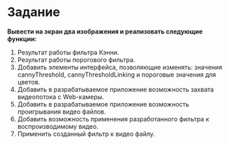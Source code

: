 # Задание
**Вывести на экран два изображения и реализовать следующие функции:**
1. Результат работы фильтра Кэнни.
2. Результат работы порогового фильтра.
3. Добавить элементы интерфейса, позволяющие изменять: значения cannyThreshold,
cannyThresholdLinking и пороговые значения для цветов.
4. Добавить в разрабатываемое приложение возможность захвата видеопотока с Web-камеры.
5. Добавить в разрабатываемое приложение возможность проигрывания видео файлов.
6. Добавить возможность применения разработанного фильтра к воспроизводимому видео.
7. Применить созданный фильтр к видео файлу.
